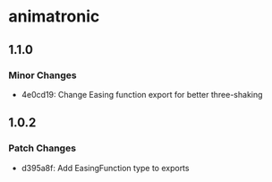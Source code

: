 # animatronic

## 1.1.0

### Minor Changes

- 4e0cd19: Change Easing function export for better three-shaking

## 1.0.2

### Patch Changes

- d395a8f: Add EasingFunction type to exports
